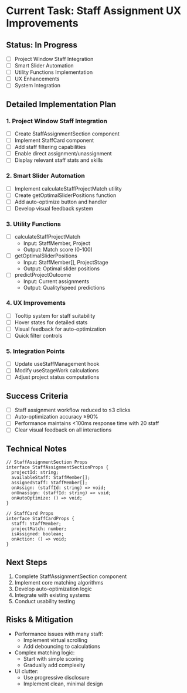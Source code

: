 # Current Task: Staff Assignment UX Improvements

## Status: In Progress
- [ ] Project Window Staff Integration
- [ ] Smart Slider Automation
- [ ] Utility Functions Implementation
- [ ] UX Enhancements
- [ ] System Integration

## Detailed Implementation Plan

### 1. Project Window Staff Integration
- [ ] Create StaffAssignmentSection component
- [ ] Implement StaffCard component
- [ ] Add staff filtering capabilities
- [ ] Enable direct assignment/unassignment
- [ ] Display relevant staff stats and skills

### 2. Smart Slider Automation
- [ ] Implement calculateStaffProjectMatch utility
- [ ] Create getOptimalSliderPositions function
- [ ] Add auto-optimize button and handler
- [ ] Develop visual feedback system

### 3. Utility Functions
- [ ] calculateStaffProjectMatch
  - Input: StaffMember, Project
  - Output: Match score (0-100)
- [ ] getOptimalSliderPositions
  - Input: StaffMember[], ProjectStage
  - Output: Optimal slider positions
- [ ] predictProjectOutcome
  - Input: Current assignments
  - Output: Quality/speed predictions

### 4. UX Improvements
- [ ] Tooltip system for staff suitability
- [ ] Hover states for detailed stats
- [ ] Visual feedback for auto-optimization
- [ ] Quick filter controls

### 5. Integration Points
- [ ] Update useStaffManagement hook
- [ ] Modify useStageWork calculations
- [ ] Adjust project status computations

## Success Criteria
- [ ] Staff assignment workflow reduced to ≤3 clicks
- [ ] Auto-optimization accuracy ≥90%
- [ ] Performance maintains <100ms response time with 20 staff
- [ ] Clear visual feedback on all interactions

## Technical Notes
```tsx
// StaffAssignmentSection Props
interface StaffAssignmentSectionProps {
  projectId: string;
  availableStaff: StaffMember[];
  assignedStaff: StaffMember[];
  onAssign: (staffId: string) => void;
  onUnassign: (staffId: string) => void;
  onAutoOptimize: () => void;
}

// StaffCard Props
interface StaffCardProps {
  staff: StaffMember;
  projectMatch: number;
  isAssigned: boolean;
  onAction: () => void;
}
```

## Next Steps
1. Complete StaffAssignmentSection component
2. Implement core matching algorithms
3. Develop auto-optimization logic
4. Integrate with existing systems
5. Conduct usability testing

## Risks & Mitigation
- Performance issues with many staff:
  - Implement virtual scrolling
  - Add debouncing to calculations
- Complex matching logic:
  - Start with simple scoring
  - Gradually add complexity
- UI clutter:
  - Use progressive disclosure
  - Implement clean, minimal design
